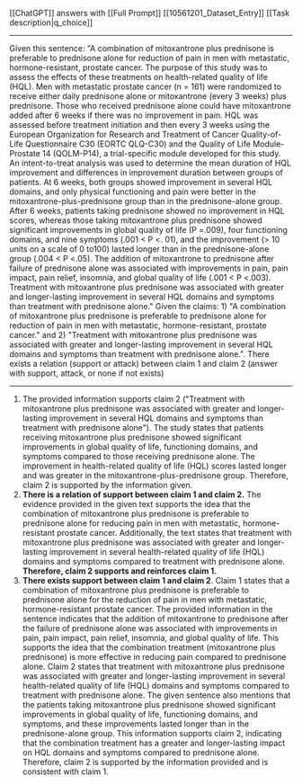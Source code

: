 [[ChatGPT]] answers with [[Full Prompt]]
[[10561201_Dataset_Entry]]
[[Task description|q_choice]]

---

Given this sentence: "A combination of mitoxantrone plus prednisone is preferable to prednisone alone for reduction of pain in men with metastatic, hormone-resistant, prostate cancer. The purpose of this study was to assess the effects of these treatments on health-related quality of life (HQL). Men with metastatic prostate cancer (n = 161) were randomized to receive either daily prednisone alone or mitoxantrone (every 3 weeks) plus prednisone. Those who received prednisone alone could have mitoxantrone added after 6 weeks if there was no improvement in pain. HQL was assessed before treatment initiation and then every 3 weeks using the European Organization for Research and Treatment of Cancer Quality-of-Life Questionnaire C30 (EORTC QLQ-C30) and the Quality of Life Module-Prostate 14 (QOLM-P14), a trial-specific module developed for this study. An intent-to-treat analysis was used to determine the mean duration of HQL improvement and differences in improvement duration between groups of patients. At 6 weeks, both groups showed improvement in several HQL domains, and only physical functioning and pain were better in the mitoxantrone-plus-prednisone group than in the prednisone-alone group. After 6 weeks, patients taking prednisone showed no improvement in HQL scores, whereas those taking mitoxantrone plus prednisone showed significant improvements in global quality of life (P =.009), four functioning domains, and nine symptoms (.001 < P <. 01), and the improvement (> 10 units on a scale of 0 to100) lasted longer than in the prednisone-alone group (.004 < P <.05). The addition of mitoxantrone to prednisone after failure of prednisone alone was associated with improvements in pain, pain impact, pain relief, insomnia, and global quality of life (.001 < P <.003). Treatment with mitoxantrone plus prednisone was associated with greater and longer-lasting improvement in several HQL domains and symptoms than treatment with prednisone alone." Given the claims: 1) "A combination of mitoxantrone plus prednisone is preferable to prednisone alone for reduction of pain in men with metastatic, hormone-resistant, prostate cancer." and 2) "Treatment with mitoxantrone plus prednisone was associated with greater and longer-lasting improvement in several HQL domains and symptoms than treatment with prednisone alone.". There exists a relation (support or attack) between claim 1 and claim 2 (answer with support, attack, or none if not exists)

---

1) The provided information supports claim 2 ("Treatment with mitoxantrone plus prednisone was associated with greater and longer-lasting improvement in several HQL domains and symptoms than treatment with prednisone alone"). The study states that patients receiving mitoxantrone plus prednisone showed significant improvements in global quality of life, functioning domains, and symptoms compared to those receiving prednisone alone. The improvement in health-related quality of life (HQL) scores lasted longer and was greater in the mitoxantrone-plus-prednisone group. Therefore, claim 2 is supported by the information given.
2) **There is a relation of support between claim 1 and claim 2.** The evidence provided in the given text supports the idea that the combination of mitoxantrone plus prednisone is preferable to prednisone alone for reducing pain in men with metastatic, hormone-resistant prostate cancer. Additionally, the text states that treatment with mitoxantrone plus prednisone was associated with greater and longer-lasting improvement in several health-related quality of life (HQL) domains and symptoms compared to treatment with prednisone alone. **Therefore, claim 2 supports and reinforces claim 1.**
3) **There exists support between claim 1 and claim 2**. Claim 1 states that a combination of mitoxantrone plus prednisone is preferable to prednisone alone for the reduction of pain in men with metastatic, hormone-resistant prostate cancer. The provided information in the sentence indicates that the addition of mitoxantrone to prednisone after the failure of prednisone alone was associated with improvements in pain, pain impact, pain relief, insomnia, and global quality of life. This supports the idea that the combination treatment (mitoxantrone plus prednisone) is more effective in reducing pain compared to prednisone alone. Claim 2 states that treatment with mitoxantrone plus prednisone was associated with greater and longer-lasting improvement in several health-related quality of life (HQL) domains and symptoms compared to treatment with prednisone alone. The given sentence also mentions that the patients taking mitoxantrone plus prednisone showed significant improvements in global quality of life, functioning domains, and symptoms, and these improvements lasted longer than in the prednisone-alone group. This information supports claim 2, indicating that the combination treatment has a greater and longer-lasting impact on HQL domains and symptoms compared to prednisone alone. Therefore, claim 2 is supported by the information provided and is consistent with claim 1.